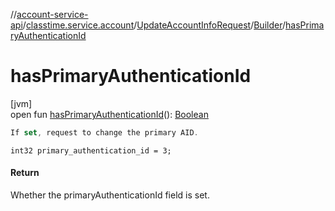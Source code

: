 //[account-service-api](../../../../index.md)/[classtime.service.account](../../index.md)/[UpdateAccountInfoRequest](../index.md)/[Builder](index.md)/[hasPrimaryAuthenticationId](has-primary-authentication-id.md)

# hasPrimaryAuthenticationId

[jvm]\
open fun [hasPrimaryAuthenticationId](has-primary-authentication-id.md)(): [Boolean](https://kotlinlang.org/api/latest/jvm/stdlib/kotlin/-boolean/index.html)

```kotlin
If set, request to change the primary AID.

```
`int32 primary_authentication_id = 3;`

#### Return

Whether the primaryAuthenticationId field is set.
